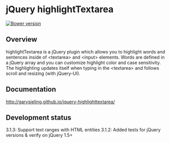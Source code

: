 # jQuery highlightTextarea

[![Bower version](https://badge.fury.io/bo/jquery-highlighttextarea.svg)](http://badge.fury.io/bo/jquery-highlighttextarea)

## Overview
highlightTextarea is a jQuery plugin which allows you to highlight words and sentences inside of &lt;textarea&gt; and &lt;input&gt; elements. Words are defined in a jQuery array and you can customize highlight color and case sensitivity. The highlighting updates itself when typing in the &lt;textarea&gt; and follows scroll and resizing (with jQuery-UI).

## Documentation
http://garysieling.github.io/jquery-highlighttextarea/

## Development status
3.1.3: Support text ranges with HTML entities
3.1.2: Added tests for jQuery versions & verify on jQuery 1.5+

